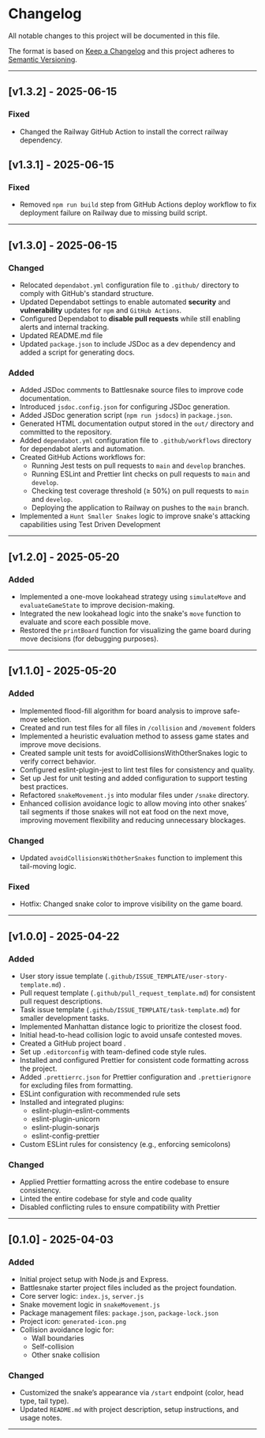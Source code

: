 # Changelog

All notable changes to this project will be documented in this file.

The format is based on [Keep a Changelog](https://keepachangelog.com/en/1.0.0/)
and this project adheres to [Semantic Versioning](https://semver.org/).

---

## [v1.3.2] - 2025-06-15

### Fixed
- Changed the Railway GitHub Action to install the correct railway dependency.


## [v1.3.1] - 2025-06-15

### Fixed
- Removed `npm run build` step from GitHub Actions deploy workflow to fix deployment failure on Railway due to missing build script.


---

## [v1.3.0] - 2025-06-15

### Changed
- Relocated `dependabot.yml` configuration file to `.github/` directory to comply with GitHub's standard structure.
- Updated Dependabot settings to enable automated **security** and **vulnerability** updates for `npm` and `GitHub Actions`.
- Configured Dependabot to **disable pull requests** while still enabling alerts and internal tracking.
- Updated README.md file
- Updated `package.json` to include JSDoc as a dev dependency and added a script for generating docs.


### Added
- Added JSDoc comments to Battlesnake source files to improve code documentation.
- Introduced `jsdoc.config.json` for configuring JSDoc generation.
- Added JSDoc generation script (`npm run jsdocs`) in `package.json`.
- Generated HTML documentation output stored in the `out/` directory and committed to the repository.
- Added `dependabot.yml` configuration file to `.github/workflows` directory for dependabot alerts and automation.
- Created GitHub Actions workflows for:
  - Running Jest tests on pull requests to `main` and `develop` branches.
  - Running ESLint and Prettier lint checks on pull requests to `main` and `develop`.
  - Checking test coverage threshold (≥ 50%) on pull requests to `main` and `develop`.
  - Deploying the application to Railway on pushes to the `main` branch.
- Implemented a `Hunt Smaller Snakes` logic to improve snake's attacking capabilities using Test Driven Development


---

## [v1.2.0] - 2025-05-20

### Added
- Implemented a one-move lookahead strategy using `simulateMove` and `evaluateGameState` to improve decision-making.
- Integrated the new lookahead logic into the snake's `move` function to evaluate and score each possible move.
- Restored the `printBoard` function for visualizing the game board during move decisions (for debugging purposes).

---

## [v1.1.0] - 2025-05-20

### Added
- Implemented flood-fill algorithm for board analysis to improve safe-move selection.
- Created and run test files for all files in `/collision` and `/movement` folders
- Implemented a heuristic evaluation method to assess game states and improve move decisions.
- Created sample unit tests for avoidCollisionsWithOtherSnakes logic to verify correct behavior.
- Configured eslint-plugin-jest to lint test files for consistency and quality.
- Set up Jest for unit testing and added configuration to support testing best practices.
- Refactored `snakeMovement.js` into modular files under `/snake` directory.
- Enhanced collision avoidance logic to allow moving into other snakes’ tail segments if those snakes will not eat food on the next move, improving movement flexibility and reducing unnecessary blockages.

### Changed
- Updated `avoidCollisionsWithOtherSnakes` function to implement this tail-moving logic.

### Fixed
- Hotfix: Changed snake color to improve visibility on the game board.


---

## [v1.0.0] - 2025-04-22

### Added
- User story issue template (`.github/ISSUE_TEMPLATE/user-story-template.md`) .
- Pull request template (`.github/pull_request_template.md`) for consistent pull request descriptions.
- Task issue template (`.github/ISSUE_TEMPLATE/task-template.md`) for smaller development tasks.
- Implemented Manhattan distance logic to prioritize the closest food.
- Initial head-to-head collision logic to avoid unsafe contested moves.
- Created a GitHub project board .
- Set up `.editorconfig` with team-defined code style rules.
- Installed and configured Prettier for consistent code formatting across the project.
- Added `.prettierrc.json` for Prettier configuration and `.prettierignore` for excluding files from formatting.
- ESLint configuration with recommended rule sets
- Installed and integrated plugins:
  - eslint-plugin-eslint-comments
  - eslint-plugin-unicorn
  - eslint-plugin-sonarjs
  - eslint-config-prettier
- Custom ESLint rules for consistency (e.g., enforcing semicolons)

### Changed
- Applied Prettier formatting across the entire codebase to ensure consistency.
- Linted the entire codebase for style and code quality
- Disabled conflicting rules to ensure compatibility with Prettier

---

## [0.1.0] - 2025-04-03

### Added
- Initial project setup with Node.js and Express.
- Battlesnake starter project files included as the project foundation.
- Core server logic: `index.js`, `server.js`
- Snake movement logic in `snakeMovement.js`
- Package management files: `package.json`, `package-lock.json`
- Project icon: `generated-icon.png`
- Collision avoidance logic for:
  - Wall boundaries
  - Self-collision
  - Other snake collision

### Changed
- Customized the snake’s appearance via `/start` endpoint (color, head type, tail type).
- Updated `README.md` with project description, setup instructions, and usage notes.

---

